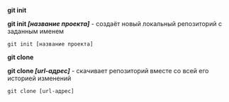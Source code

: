 **git init**

**git init *[название проекта]*** - создаёт новый локальный репозиторий с заданным именем

```bash=
git init [название проекта]
```

**git clone**

**git clone *[url-адрес]*** - скачивает репозиторий вместе со всей его историей изменений

```bash=
git clone [url-адрес]
```
